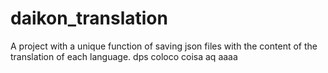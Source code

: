 # daikon_translation
A project with a unique function of saving json files with the content of the translation of each language.
dps coloco coisa aq aaaa
